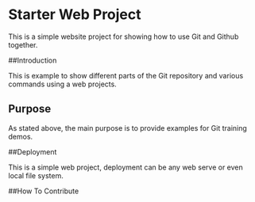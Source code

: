 # Starter Web Project

This is a simple website project for showing how to use Git and Github together. 

##Introduction

This is example to show different parts of the Git repository and various commands using a web projects.

## Purpose

As stated above, the main purpose is to provide examples for Git training demos.

##Deployment

This is a simple web project, deployment can be any web serve or even local file system. 

##How To Contribute


